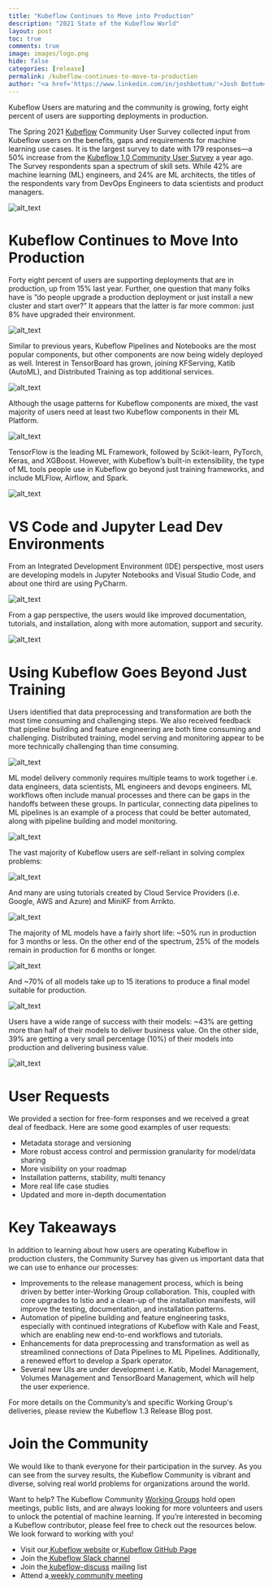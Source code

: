 ```yaml
---
title: "Kubeflow Continues to Move into Production"
description: "2021 State of the Kubeflow World"
layout: post
toc: true
comments: true
image: images/logo.png
hide: false
categories: [release]
permalink: /kubeflow-continues-to-move-to-production
author: "<a href='https://www.linkedin.com/in/joshbottum/'>Josh Bottum</a>", <a href="https://twitter.com/aronchick">David Arronchik</a>, <a href="https://www.linkedin.com/in/thealamkin">Thea Lamkin</a>
---
```


Kubeflow Users are maturing and the community is growing, forty eight percent of users are supporting deployments in production.

The Spring 2021 [Kubeflow](http://kubeflow.org/) Community User Survey collected input from Kubeflow users on the benefits, gaps and requirements for machine learning use cases. It is the largest survey to date with 179 responses—a 50% increase from the [Kubeflow 1.0 Community User Survey](https://medium.com/kubeflow/kubeflow-community-user-survey-fall-2019-a84776c71743) a year ago. The Survey respondents span a spectrum of skill sets. While 42% are machine learning (ML) engineers, and 24% are ML architects, the titles of the respondents vary from DevOps Engineers to data scientists and product managers.

![alt_text](images/2021-03-11-survey/image1.png)

# Kubeflow Continues to Move Into Production

Forty eight percent of users are supporting deployments that are in production, up from 15% last year. Further, one question that many folks have is “do people upgrade a production deployment or just install a new cluster and start over?” It appears that the latter is far more common: just 8% have upgraded their environment.

![alt_text](images/2021-03-11-survey/image2.png)

Similar to previous years, Kubeflow Pipelines and Notebooks are the most popular components, but other components are now being widely deployed as well. Interest in TensorBoard has grown, joining KFServing, Katib (AutoML), and Distributed Training as top additional services.

![alt_text](images/2021-03-11-survey/image3.png)

Although the usage patterns for Kubeflow components are mixed, the vast majority of users need at least two Kubeflow components in their ML Platform.  

![alt_text](images/2021-03-11-survey/image4.png)

TensorFlow is the leading ML Framework, followed by Scikit-learn, PyTorch, Keras, and XGBoost. However, with Kubeflow’s built-in extensibility, the type of ML tools people use in Kubeflow go beyond just training frameworks, and include MLFlow, Airflow, and Spark.

![alt_text](images/2021-03-11-survey/image5.png)

# VS Code and Jupyter Lead Dev Environments

From an Integrated Development Environment (IDE) perspective, most users are developing models in Jupyter Notebooks and Visual Studio Code, and about one third are using PyCharm.    
   
![alt_text](images/2021-03-11-survey/image6.png)

From a gap perspective, the users would like improved documentation, tutorials, and installation, along with more automation, support and security.

![alt_text](images/2021-03-11-survey/image7.png)

# Using Kubeflow Goes Beyond Just Training

Users identified that data preprocessing and transformation are both the most time consuming and challenging steps. We also received feedback that pipeline building and feature engineering are both time consuming and challenging. Distributed training, model serving and monitoring appear to be more technically challenging than time consuming. 

![alt_text](images/2021-03-11-survey/image8.png)

ML model delivery commonly requires multiple teams to work together i.e. data engineers, data scientists, ML engineers and devops engineers. ML workflows often include manual processes and there can be gaps in the handoffs between these groups. In particular, connecting data pipelines to ML pipelines is an example of a process that could be better automated, along with pipeline building and model monitoring.

![alt_text](images/2021-03-11-survey/image9.png)

The vast majority of Kubeflow users are self-reliant in solving complex problems:

![alt_text](images/2021-03-11-survey/image10.png)

And many are using tutorials created by Cloud Service Providers (i.e. Google, AWS and Azure) and MiniKF from Arrikto.

![alt_text](images/2021-03-11-survey/image11.png)

The majority of ML models have a fairly short life: ~50% run in production for 3 months or less. On the other end of the spectrum, 25% of the models remain in production for 6 months or longer. 

![alt_text](images/2021-03-11-survey/image12.png)

And ~70% of all models take up to 15 iterations to produce  a final model suitable for production. 

![alt_text](images/2021-03-11-survey/image13.png)

Users have a wide range of success with their models: ~43% are getting more than half of their models to deliver business value. On the other side, 39% are getting a very small percentage (10%) of their models into production and delivering business value.  

![alt_text](images/2021-03-11-survey/image14.png)

# User Requests

We provided a section for free-form responses and we received a great deal of feedback. Here are some good examples of user requests:

*   Metadata storage and versioning
*   More robust access control and permission granularity for model/data sharing
*   More visibility on your roadmap
*   Installation patterns, stability, multi tenancy
*   More real life case studies
*   Updated and more in-depth documentation

# Key Takeaways 

In addition to learning about how users are operating Kubeflow in production clusters, the Community Survey has given us important data that we can use to enhance our processes: 

*   Improvements to the release management process, which is being driven by better inter-Working Group collaboration. This, coupled with core upgrades to Istio and a clean-up of the installation manifests, will improve the testing, documentation, and installation patterns.
*   Automation of pipeline building and feature engineering tasks, especially with continued integrations of Kubeflow with Kale and Feast, which are enabling new end-to-end workflows and tutorials.
*   Enhancements for data preprocessing and transformation as well as streamlined connections of Data Pipelines to ML Pipelines.  Additionally, a renewed effort to develop a Spark operator.
*   Several new UIs are under development i.e. Katib, Model Management, Volumes Management and TensorBoard Management, which will help the user experience.

For more details on the Community’s and specific Working Group's deliveries, please review the Kubeflow 1.3 Release Blog post.  

# Join the Community

We would like to thank everyone for their participation in the survey. As you can see from the survey results, the Kubeflow Community is vibrant and diverse, solving real world problems for organizations around the world. 

Want to help? The Kubeflow Community [Working Groups](https://github.com/kubeflow/community/blob/master/wg-list.md) hold open meetings, public lists, and are always looking for more volunteers and users to unlock the potential of machine learning. If you’re interested in becoming a Kubeflow contributor, please feel free to check out the resources below. We look forward to working with you!

*   Visit our[ Kubeflow website](https://www.kubeflow.org/) or[ Kubeflow GitHub Page](https://github.com/kubeflow)
*   Join the[ Kubeflow Slack channel](https://join.slack.com/t/kubeflow/shared_invite/enQtMjgyMzMxNDgyMTQ5LWUwMTIxNmZlZTk2NGU0MmFiNDE4YWJiMzFiOGNkZGZjZmRlNTExNmUwMmQ2NzMwYzk5YzQxOWQyODBlZGY2OTg)
*   Join the[ kubeflow-discuss](https://groups.google.com/forum/#!forum/kubeflow-discuss) mailing list
*   Attend a[ weekly community meeting](https://www.kubeflow.org/docs/about/community/)